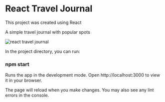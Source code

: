 # React Travel Journal

This project was created using React

A simple travel journal with popular spots



![react travel journal](https://user-images.githubusercontent.com/99015262/181710421-744e1d22-c27c-4540-a31c-b2d1f0a3e2c5.png)



In the project directory, you can run:

### npm start
Runs the app in the development mode.
Open http://localhost:3000 to view it in your browser.

The page will reload when you make changes.
You may also see any lint errors in the console.
